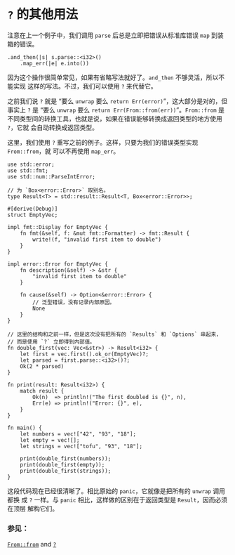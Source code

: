 # `?` 的其他用法

注意在上一个例子中，我们调用 `parse` 后总是立即把错误从标准库错误 `map`
到装箱的错误。

```rust,ignore
.and_then(|s| s.parse::<i32>()
    .map_err(|e| e.into())
```

因为这个操作很简单常见，如果有省略写法就好了。`and_then` 不够灵活，所以不能实现
这样的写法。不过，我们可以使用 `?` 来代替它。

之前我们说 `?` 就是 “要么 `unwrap` 要么 `return Err(error)`”，这大部分是对的，但
事实上 `?` 是 “要么 `unwrap` 要么 `return Err(From::from(err))`”。`From::from` 是
不同类型间的转换工具，也就是说，如果在错误能够转换成返回类型的地方使用 `?`，它就
会自动转换成返回类型。

这里，我们使用 `?` 重写之前的例子。这样，只要为我们的错误类型实现 `From::from`，就
可以不再使用 `map_err`。

```rust,editable
use std::error;
use std::fmt;
use std::num::ParseIntError;

// 为 `Box<error::Error>` 取别名。
type Result<T> = std::result::Result<T, Box<error::Error>>;

#[derive(Debug)]
struct EmptyVec;

impl fmt::Display for EmptyVec {
    fn fmt(&self, f: &mut fmt::Formatter) -> fmt::Result {
        write!(f, "invalid first item to double")
    }
}

impl error::Error for EmptyVec {
    fn description(&self) -> &str {
        "invalid first item to double"
    }

    fn cause(&self) -> Option<&error::Error> {
        // 泛型错误，没有记录内部原因。
        None
    }
}

// 这里的结构和之前一样，但是这次没有把所有的 `Results` 和 `Options` 串起来，
// 而是使用 `?` 立即得到内部值。
fn double_first(vec: Vec<&str>) -> Result<i32> {
    let first = vec.first().ok_or(EmptyVec)?;
    let parsed = first.parse::<i32>()?;
    Ok(2 * parsed)
}

fn print(result: Result<i32>) {
    match result {
        Ok(n)  => println!("The first doubled is {}", n),
        Err(e) => println!("Error: {}", e),
    }
}

fn main() {
    let numbers = vec!["42", "93", "18"];
    let empty = vec![];
    let strings = vec!["tofu", "93", "18"];

    print(double_first(numbers));
    print(double_first(empty));
    print(double_first(strings));
}
```

这段代码现在已经很清晰了。相比原始的 `panic`，它就像是把所有的 `unwrap` 调用都换
成 `?` 一样。与 `panic` 相比，这样做的区别在于返回类型是 `Result`，因而必须在顶层
解构它们。

### 参见：

[`From::from`][from] and [`?`][q_mark]

[from]: https://doc.rust-lang.org/std/convert/trait.From.html
[q_mark]: https://doc.rust-lang.org/reference/expressions/operator-expr.html#the--operator
